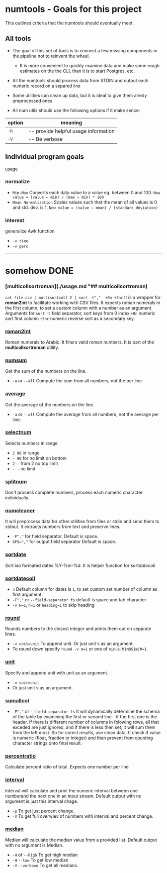 
# numtools - Goals for this project

This outlines criteria that the numtools should eventually meet. 

## All tools 

 * The goal of this set of tools is to connect a few missing components in the pipeline not to reinvent the wheel.
    * It is more convenient to quickly examine data and make some rough estimates on the the CLI, than it is to start Postgres, etc.
 * All the numtools should process data from STDIN and output each numeric record on a separed line

 * Some utilities can clean up data, but it is ideal to give them alredy preprocessed ones.

 * All num utils should use the following options if it make sence:

|option| meaning|
| --- | ---|
|`-h` | -- provide helpful usage information |
|`-V` | -- Be verbose |


## Individual program goals 

[usage](./usage.md)



### normalize 
* `Min-Max` Converts each data value to a value eg. between 0 and 100. `New value = (value – min) / (max – min) * 100`
* `Mean Normalization` Scales values such that the mean of all values is 0 and std. dev. is 1. `New value = (value – mean) / (standard deviation)`

### interest
generalize Awk function
* `-v time`
* `-v perc`
-----------------------------------------------------
# somehow DONE

### [multicollsortroman](./usage.md "## multicollsortroman)
`cat file.csv | multisortcoll 2 | sort -t","  +0n +3nr`
It is a wrapper for **roman2int** to facilitate working with CSV files. It expects roman numerals in the first column, to set a custom column with a number as an argument. Arguments for `sort` `-t` field separator, sort keys from 0 index `+0n` numeric sort first column `+3nr` numeric reverse sort as a secondary key.

### [roman2int](./usage.md "## roman2int")
Roman numerals to Arabic. It filters valid roman numbers. It is part of the **multicollsortroman** utility.

### [numsum](./usage.md "## numsum")
Get the sum of the numbers on the line.
* `-a` or `--all` Compute the sum from all numbers, not the per line.

### [average](./usage.md "## average")
Get the average of the numbers on the line.
* `-a` or `--all` Compute the average from all numbers, not the average per line.

### [selectnum](./usage.md "## selectnum")
Selects numbers in range 
* `2 90` in range
* `- 90` for no limit on bottom 
* `2 -` from 2 no top limit 
* `- -` no limit 


### [splitnum](./usage.md "## splitnum")
Don't process complete numbers, process each numeric character individually. 

### [numcleaner](./usage.md "## numcleaner")
It will preprocess data for other utilities from files or stdin and send them to stdout. It extracts numbers from text and preserve lines. 
* `-F","` for field separator. Default is space.
* `OFS=","` for output field separator Default is space.

### [sortdate](./usage.md "## sortdate")
Sort iso formated dates %Y-%m-%d. It is helper function for *sortdatecoll*

### [sortdatecoll](./usage.md "## sortdatecoll")
* `n` Default column for dates is `1`, to set custom set number of column as first argument.
* `-F","` or `--field-separator fs` default is space and tab character
* `-v H=1`, `h=1` or `heading=1` to skip heading

### [round](./usage.md#round=m)
Rounds numbers to the closest integer and prints them out on separate lines.
* `-v unit=unit` To append unit. Or just unit `%` as an argument.
* To round down specify `round -v m=1` or one of `minus|MINUS|m|M=1`

### [unit](./usage.md "## unit")
Specify and append unit with unit as an argument.
* `-v unit=unit` 
* Or just unit `%` as an argument.

### [sumallcol](./usage.md "## sumallcol")
* `-F","` or `--field-separator fs`
It will dynamically determine the schema of the table by examining the first or second line - if the first one is the header. If there is different number of columns in folowing rows, all that exceded are just ignored, and if there is less then set, it will sum them from the left most. So for corect results, use clean data. It check if value is numeric (float, fraction or integer) and then prevent from counting character strings onto final result.

### [percentratio](./usage.md "## percentratio")
Calculate percent ratio of total. Expects one number per line

### [interval](./usage.md "## interval")
Interval will calculate and print the numeric interval between one numberand the next one in an input stream. Default output with no argument is just this interval chage.
* `-p`  To get just percent change. 
* `-V`  To get full overwiev of numbers with interval and percent change. 

### [median](./usage.md "## median")
Median will calculate the median value from a provided list. Default output with no argument is Median.
* `-H` of `--high` To get high median
* `-H` `--low` To get low median
* `-V` `--verbose` To get all medians.

